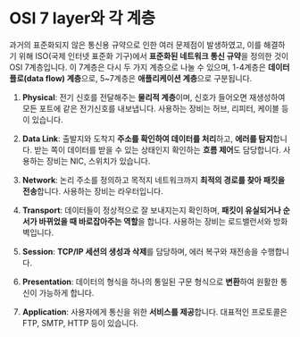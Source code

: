 # OSI 7 layer와 각 계층

과거의 표준화되지 않은 통신용 규약으로 인한 여러 문제점이 발생하였고, 이를 해결하기 위해 ISO(국제 인터넷 표준화 기구)에서 **표준화된 네트워크 통신 규약**을 정의한 것이 OSI 7계층입니다. 이 7계층은 다시 두 가지 계층으로 나눌 수 있으며, 1-4계층은 **데이터 플로(data flow) 계층**으로, 5~7계층은 **애플리케이션 계층**으로 구분됩니다.


1. **Physical**: 전기 신호를 전달해주는 **물리적 계층**이며, 신호가 들어오면 재생성하여 모든 포트에 같은 전기신호를 내보냅니다. 사용하는 장비는 허브, 리피터, 케이블 등이 있습니다.

2. **Data Link**: 출발지와 도착지 **주소를 확인하여 데이터를 처리**하고, **에러를 탐지**합니다. 받는 쪽이 데이터를 받을 수 있는 상태인지 확인하는 **흐름 제어**도 담당합니다. 사용하는 장비는 NIC, 스위치가 있습니다.

3. **Network**: 논리 주소를 정의하고 목적지 네트워크까지 **최적의 경로를 찾아 패킷을 전송**합니다. 사용하는 장비는 라우터입니다.

4. **Transport**: 데이터들이 정상적으로 잘 보내지는지 확인하며, **패킷이 유실되거나 순서가 바뀌었을 때 바로잡아주는 역할**을 합니다. 사용하는 장비는 로드밸런서와 방화벽입니다.

5. **Session**: **TCP/IP 세션의 생성과 삭제**를 담당하며, 에러 복구와 재전송을 수행합니다.

6. **Presentation**: 데이터의 형식을 하나의 통일된 구문 형식으로 **변환**하여 원활한 통신이 가능하게 합니다.

7. **Application**: 사용자에게 통신을 위한 **서비스를 제공**합니다. 대표적인 프로토콜은 FTP, SMTP, HTTP 등이 있습니다.
